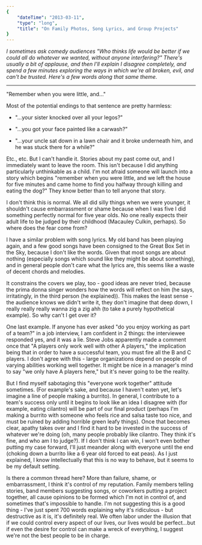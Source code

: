 ```yaml
---
{
    "dateTime": "2013-03-11",
    "type": "long",
    "title": "On Family Photos, Song Lyrics, and Group Projects"
}
---
```

_I sometimes ask comedy audiences "Who thinks life would be better if we could all do whatever we wanted, without anyone interfering?" There's usually a bit of applause, and then I'll explain I disagree completely,  and spend a few minutes exploring the ways in which we're all broken, evil, and can't be trusted. Here's a few words along that same theme._

---

"Remember when you were little, and..."

Most of the potential endings to that sentence are pretty harmless:

* "...your sister knocked over all your legos?"

* "...you got your face painted like a carwash?"

* "...your uncle sat down in a lawn chair and it broke underneath him, and he was stuck there for a while?"

Etc., etc. But I can't handle it. Stories about my past come out, and I immediately want to leave the room. This isn't because I did anything particularly unthinkable as a child. I'm not afraid someone will launch into a story which begins "remember when you were little, and we left the house for five minutes and came home to find you halfway through killing and eating the dog?" They know better than to tell anyone that story.

I don't think this is normal. We all did silly things when we were younger, it shouldn't cause embarrassment or shame because when I was five I did something perfectly normal for five year olds. No one really expects their adult life to be judged by their childhood (Macauley Culkin, perhaps). So where does the fear come from?

I have a similar problem with song lyrics. My old band has been playing again, and a few good songs have been consigned to the Great Box Set in the Sky, because I don't like the words. Given that most songs are about nothing (especially songs which sound like they might be about something), and in general people don't care what the lyrics are, this seems like a waste of decent chords and melodies.

It constrains the covers we play, too - good ideas are never tried, because the prima donna singer wonders how the words will reflect on him (he says, irritatingly, in the third person (he explained)). This makes the least sense - the audience knows we didn't write it, they don't imagine that deep down, I really really really wanna zig a zig ahh (to take a purely hypothetical example). So why can't I get over it?

One last example. If anyone has ever asked "do you enjoy working as part of a team?" in a job interview, I am confident in 2 things: the interviewee responded yes, and it was a lie. Steve Jobs apparently made a comment once that "A players only work well with other A players," the implication being that in order to have a successful team, you must fire all the B and C players. I don't agree with this - large organizations depend on people of varying abilities working well together. It might be nice in a manager's mind to say "we only have A players here," but it's never going to be the reality.

But I find myself sabotaging this "everyone work together" attitude sometimes. (For example's sake, and because I haven't eaten yet, let's imagine a line of people making a burrito). In general, I contribute to a team's success only until it begins to look like an idea I disagree with (for example, eating cilantro) will be part of our final product (perhaps I'm making a burrito with someone who feels rice and salsa taste too nice, and must be ruined by adding horrible green leafy things). Once that becomes clear, apathy takes over and I find it hard to be invested in the success of whatever we're doing (oh, many people probably like cilantro. They think it's fine, and who am I to judge?). If I don't think I can win, I won't even bother putting my case forward, I'll just meander along with everyone until the end (choking down a burrito like a 6 year old forced to eat peas). As I just explained, I know intellectually that this is no way to behave, but it seems to be my default setting.

Is there a common thread here? More than failure, shame, or embarrassment, I think it's control of my reputation. Family members telling stories, band members suggesting songs, or coworkers putting a project together, all cause opinions to be formed which I'm not in control of, and sometimes that's impossible to handle. I'm not suggesting this is a good thing - I've just spent 700 words explaining why it's ridiculous - but destructive as it is, it's definitely real. We often labor under the illusion that if we could control every aspect of our lives, our lives would be perfect...but if even the desire for control can make a wreck of everything, I suggest we're not the best people to be in charge.